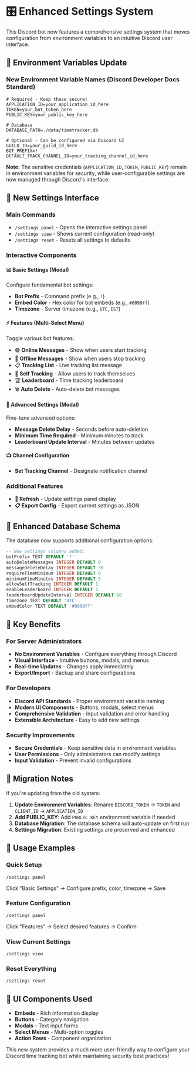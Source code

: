 # 🎛️ Enhanced Settings System

This Discord bot now features a comprehensive settings system that moves configuration from environment variables to an intuitive Discord user interface.

## 🔧 Environment Variables Update

### New Environment Variable Names (Discord Developer Docs Standard)

```env
# Required - Keep these secure!
APPLICATION_ID=your_application_id_here
TOKEN=your_bot_token_here
PUBLIC_KEY=your_public_key_here

# Database
DATABASE_PATH=./data/timetracker.db

# Optional - Can be configured via Discord UI
GUILD_ID=your_guild_id_here
BOT_PREFIX=!
DEFAULT_TRACK_CHANNEL_ID=your_tracking_channel_id_here
```

**Note:** The sensitive credentials (`APPLICATION_ID`, `TOKEN`, `PUBLIC_KEY`) remain in environment variables for security, while user-configurable settings are now managed through Discord's interface.

## 🎨 New Settings Interface

### Main Commands

- `/settings panel` - Opens the interactive settings panel
- `/settings view` - Shows current configuration (read-only)
- `/settings reset` - Resets all settings to defaults

### Interactive Components

#### 📊 Basic Settings (Modal)

Configure fundamental bot settings:

- **Bot Prefix** - Command prefix (e.g., `!`)
- **Embed Color** - Hex color for bot embeds (e.g., `#0099ff`)
- **Timezone** - Server timezone (e.g., `UTC`, `EST`)

#### ⚡ Features (Multi-Select Menu)

Toggle various bot features:

- 🟢 **Online Messages** - Show when users start tracking
- 🔴 **Offline Messages** - Show when users stop tracking
- 📋 **Tracking List** - Live tracking list message
- 👤 **Self Tracking** - Allow users to track themselves
- 🏆 **Leaderboard** - Time tracking leaderboard
- 🗑️ **Auto Delete** - Auto-delete bot messages

#### 🔧 Advanced Settings (Modal)

Fine-tune advanced options:

- **Message Delete Delay** - Seconds before auto-deletion
- **Minimum Time Required** - Minimum minutes to track
- **Leaderboard Update Interval** - Minutes between updates

#### 📺 Channel Configuration

- **Set Tracking Channel** - Designate notification channel

### Additional Features

- **🔄 Refresh** - Update settings panel display
- **📋 Export Config** - Export current settings as JSON

## 💾 Enhanced Database Schema

The database now supports additional configuration options:

```sql
-- New settings columns added:
botPrefix TEXT DEFAULT '!'
autoDeleteMessages INTEGER DEFAULT 0
messageDeleteDelay INTEGER DEFAULT 30
requireTimeMinimum INTEGER DEFAULT 0
minimumTimeMinutes INTEGER DEFAULT 5
allowSelfTracking INTEGER DEFAULT 1
enableLeaderboard INTEGER DEFAULT 1
leaderboardUpdateInterval INTEGER DEFAULT 60
timezone TEXT DEFAULT 'UTC'
embedColor TEXT DEFAULT '#0099ff'
```

## 🎯 Key Benefits

### For Server Administrators

- **No Environment Variables** - Configure everything through Discord
- **Visual Interface** - Intuitive buttons, modals, and menus
- **Real-time Updates** - Changes apply immediately
- **Export/Import** - Backup and share configurations

### For Developers

- **Discord API Standards** - Proper environment variable naming
- **Modern UI Components** - Buttons, modals, select menus
- **Comprehensive Validation** - Input validation and error handling
- **Extensible Architecture** - Easy to add new settings

### Security Improvements

- **Secure Credentials** - Keep sensitive data in environment variables
- **User Permissions** - Only administrators can modify settings
- **Input Validation** - Prevent invalid configurations

## 🔄 Migration Notes

If you're updating from the old system:

1. **Update Environment Variables**: Rename `DISCORD_TOKEN` → `TOKEN` and `CLIENT_ID` → `APPLICATION_ID`
2. **Add PUBLIC_KEY**: Add `PUBLIC_KEY` environment variable if needed
3. **Database Migration**: The database schema will auto-update on first run
4. **Settings Migration**: Existing settings are preserved and enhanced

## 🚀 Usage Examples

### Quick Setup

```
/settings panel
```

Click "Basic Settings" → Configure prefix, color, timezone → Save

### Feature Configuration

```
/settings panel
```

Click "Features" → Select desired features → Confirm

### View Current Settings

```
/settings view
```

### Reset Everything

```
/settings reset
```

## 🎨 UI Components Used

- **Embeds** - Rich information display
- **Buttons** - Category navigation
- **Modals** - Text input forms
- **Select Menus** - Multi-option toggles
- **Action Rows** - Component organization

This new system provides a much more user-friendly way to configure your Discord time tracking bot while maintaining security best practices!
